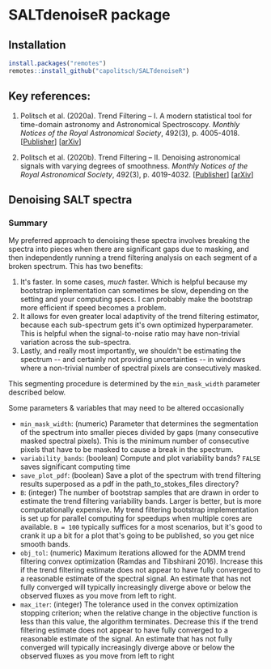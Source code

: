 # SALTdenoiseR package

## Installation
``` r
install.packages("remotes")
remotes::install_github("capolitsch/SALTdenoiseR")
```
## Key references:

1. Politsch et al. (2020a). Trend Filtering – I. A modern statistical tool for time-domain astronomy and Astronomical Spectroscopy. 
*Monthly Notices of the Royal Astronomical Society*, 492(3), p. 4005-4018. [[Publisher](https://academic.oup.com/mnras/article/492/3/4005/5704413)] [[arXiv](https://arxiv.org/abs/1908.07151)]

2. Politsch et al. (2020b). Trend Filtering – II. Denoising astronomical signals with varying degrees of smoothness. 
*Monthly Notices of the Royal Astronomical Society*, 492(3), p. 4019-4032. [[Publisher](https://academic.oup.com/mnras/article/492/3/4019/5704414)] [[arXiv](https://arxiv.org/abs/2001.03552)]


## Denoising SALT spectra

### Summary

My preferred approach to denoising these spectra involves breaking the spectra 
into pieces when there are significant gaps due to masking, and then 
independently running a trend filtering analysis on each segment of a broken
spectrum. This has two benefits: 

1. It's faster. In some cases, *much* faster. Which is helpful because
my bootstrap implementation can sometimes be slow, depending on the
setting and your computing specs. I can probably make the bootstrap
more efficient if speed becomes a problem.
2. It allows for even greater local adaptivity of the trend filtering
estimator, because each sub-spectrum gets it's own optimized
hyperparameter. This is helpful when the signal-to-noise ratio may
have non-trivial variation across the sub-spectra.
3. Lastly, and really most importantly, we shouldn't be estimating
the spectrum -- and certainly not providing uncertainties -- in
windows where a non-trivial number of spectral pixels are
consecutively masked.
       
This segmenting procedure is determined by the `min_mask_width` parameter 
described below.

Some parameters & variables that may need to be altered occasionally

* `min_mask_width`:    (numeric) Parameter that determines the segmentation of the
                       spectrum into smaller pieces divided by gaps (many 
                       consecutive masked spectral pixels). This is the minimum 
                       number of consecutive pixels that have to be masked to 
                       cause a break in the spectrum.
* `variability_bands`: (boolean) Compute and plot variability bands? `FALSE` saves
                       significant computing time
* `save_plot_pdf`: (boolean) Save a plot of the spectrum with trend filtering 
                   results superposed as a pdf in the path_to_stokes_files
                   directory?
* `B`:             (integer) The number of bootstrap samples that are drawn 
                   in order to estimate the trend filtering variability bands. 
                   Larger is better, but is more computationally expensive. 
                   My trend filtering bootstrap implementation is set up for 
                   parallel computing for speedups when multiple cores are
                   available. `B = 100` typically suffices for a most 
                   scenarios, but it's good to crank it up a bit for a plot
                   that's going to be published, so you get nice smooth
                   bands.
* `obj_tol`:       (numeric) Maximum iterations allowed for the ADMM trend
                   filtering convex optimization (Ramdas and Tibshirani 2016). 
                   Increase this if the trend filtering estimate 
                   does not appear to have fully converged to a reasonable 
                   estimate of the spectral signal. An estimate that has not 
                   fully converged will typically increasingly diverge above 
                   or below the observed fluxes as you move from left to 
                   right.
* `max_iter`:      (integer) The tolerance used in the convex optimization 
                   stopping criterion; when the relative change in the 
                   objective function is less than this value, the algorithm 
                   terminates. Decrease this if the trend 
                   filtering estimate does not appear to have fully converged 
                   to a reasonable estimate of the signal. An estimate that 
                   has not fully converged will typically increasingly 
                   diverge above or below the observed fluxes as you move 
                   from left to right
